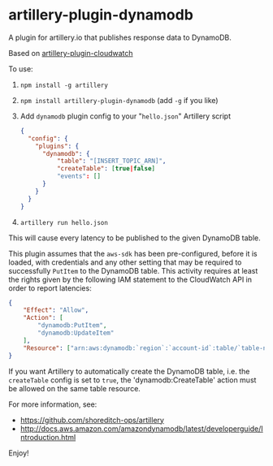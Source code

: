 # artillery-plugin-dynamodb
A plugin for artillery.io that publishes response data to DynamoDB.

Based on [artillery-plugin-cloudwatch](https://github.com/Nordstrom/artillery-plugin-cloudwatch)

To use:

1. `npm install -g artillery`
2. `npm install artillery-plugin-dynamodb` (add `-g` if you like)
3. Add `dynamodb` plugin config to your "`hello.json`" Artillery script

    ```json
    {
      "config": {
        "plugins": {
          "dynamodb": {
              "table": "[INSERT_TOPIC_ARN]",
              "createTable": [true|false]
              "events": []
          }
        }
      }
    }
    ```

4. `artillery run hello.json`

This will cause every latency to be published to the given DynamoDB table.

This plugin assumes that the `aws-sdk` has been pre-configured, before it is loaded, with credentials and any other
setting that may be required to successfully `PutItem` to the DynamoDB table.  This activity
requires at least the rights given by the following IAM statement to the CloudWatch API in order to report latencies:

```json
{
    "Effect": "Allow",
    "Action": [
        "dynamodb:PutItem",
        "dynamodb:UpdateItem"
    ],
    "Resource": ["arn:aws:dynamodb:`region`:`account-id`:table/`table-name`"]
}
```

If you want Artillery to automatically create the DynamoDB table, i.e. the `createTable` config is set to `true`, the 'dynamodb:CreateTable' action must be allowed on the same table resource.

For more information, see:

* https://github.com/shoreditch-ops/artillery
* http://docs.aws.amazon.com/amazondynamodb/latest/developerguide/Introduction.html

Enjoy!
